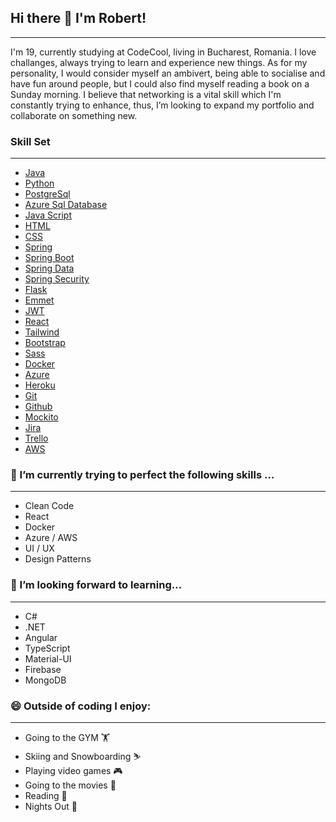 ## Hi there 👋 I'm Robert!

---

I'm 19, currently studying at CodeCool, living in Bucharest, Romania. I love challanges, always trying to learn and experience new things. As for my personality, I would consider myself an ambivert, being able to socialise and have fun around people, but I could also find myself reading a book on a Sunday morning. I believe that networking is a vital skill which I'm constantly trying to enhance, thus, I’m looking to expand my portfolio and collaborate on something new.

### Skill Set
---
 - [Java]
 - [Python]
 - [PostgreSql]
 - [Azure Sql Database]
 - [Java Script]
 - [HTML]
 - [CSS]
 - [Spring]
 - [Spring Boot]
 - [Spring Data]
 - [Spring Security]
 - [Flask]
 - [Emmet]
 - [JWT]
 - [React]
 - [Tailwind]
 - [Bootstrap]
 - [Sass]
 - [Docker]
 - [Azure]
 - [Heroku]
 - [Git]
 - [Github]
 - [Mockito]
 - [Jira]
 - [Trello]
 - [AWS]

### 🔭 I’m currently trying to perfect the following skills …
---
 - Clean Code
 - React
 - Docker
 - Azure / AWS
 - UI / UX
 - Design Patterns
 
### 🤔 I’m looking forward to learning…
---
 - C#
 - .NET
 - Angular
 - TypeScript
 - Material-UI
 - Firebase
 - MongoDB
 
### 😄 Outside of coding I enjoy:
---
 - Going to the GYM 🏋
 - Skiing and Snowboarding ️⛷
 - Playing video games 🎮
 - Going to the movies 🍿
 - Reading 📖
 - Nights Out 🎤

[Java]: https://www.java.com/en/
[Python]: https://www.python.org/
[Java Script]: https://www.javascript.com/
[PostgreSql]: https://www.postgresql.org/
[Azure Sql Database]: https://azure.microsoft.com/en-us/products/azure-sql/database/#overview
[HTML]: https://developer.mozilla.org/en-US/docs/Web/HTML
[CSS]: https://developer.mozilla.org/en-US/docs/Web/CSS
[Spring]: https://www.google.com/search?q=spring&oq=spring&aqs=edge.0.69i59l4j0i512j0i131i433i512j69i60l3.1063j0j4&sourceid=chrome&ie=UTF-8
[Spring Boot]: https://www.google.com/search?q=spring&oq=spring&aqs=edge.0.69i59l4j0i512j0i131i433i512j69i60l3.1063j0j4&sourceid=chrome&ie=UTF-8
[Spring Data]: https://spring.io/projects/spring-data
[Spring Security]: https://spring.io/projects/spring-security
[Flask]: https://flask.palletsprojects.com/en/2.1.x/
[Emmet]: https://emmet.io/
[JWT]: https://jwt.io/
[React]: https://reactjs.org/
[Tailwind]: https://tailwindcss.com/
[Bootstrap]: https://getbootstrap.com/
[Sass]: https://sass-lang.com/
[Docker]: https://www.docker.com/
[Azure]: https://azure.microsoft.com/en-us/
[Heroku]: https://dashboard.heroku.com
[Git]: https://git-scm.com/
[Github]: https://github.com/
[Mockito]: https://site.mockito.org/
[Jira]: https://www.atlassian.com/software/jira
[Trello]: https://trello.com/
[AWS]: https://aws.amazon.com/free/?trk=d5254134-67ca-4a35-91cc-77868c97eedd&sc_channel=ps&s_kwcid=AL!4422!3!433803620858!e!!g!!aws&ef_id=CjwKCAiAlp2fBhBPEiwA2Q10D9KJ6EzmJfkikFvvofpQLdtMZ1WZvpPPj6COEbCEQfJxTetOY1c-bxoC44MQAvD_BwE:G:s&s_kwcid=AL!4422!3!433803620858!e!!g!!aws

<!--
**R0bert196/R0bert196** is a ✨ _special_ ✨ repository because its `README.md` (this file) appears on your GitHub profile.

Here are some ideas to get you started:

- 🔭 I’m currently working on ...
- 🌱 I’m currently learning ...
- 👯 I’m looking to collaborate on ...
- 🤔 I’m looking for help with ...
- 💬 Ask me about ...
- 📫 How to reach me: ...
- 😄 Pronouns: ...
- ⚡ Fun fact: ...
-->
